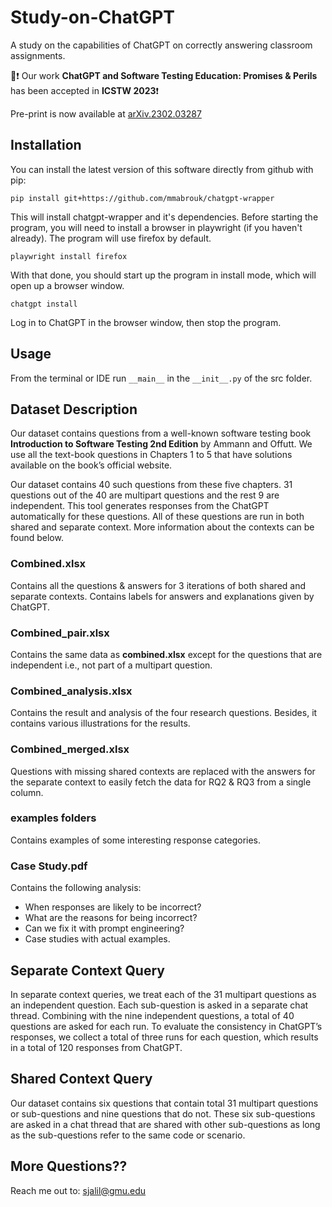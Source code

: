 # Study-on-ChatGPT

A study on the capabilities of ChatGPT on correctly answering classroom assignments.

:memo::exclamation: Our work **ChatGPT and Software Testing Education: Promises & Perils** has been accepted in **ICSTW 2023**:exclamation:

Pre-print is now available at [arXiv.2302.03287](https://arxiv.org/abs/2302.03287)

## Installation

You can install the latest version of this software directly from github with pip:

```pip install git+https://github.com/mmabrouk/chatgpt-wrapper```

This will install chatgpt-wrapper and it's dependencies. Before starting the program, you will need to install a browser
in playwright (if you haven't already). The program will use firefox by default.

```playwright install firefox```

With that done, you should start up the program in install mode, which will open up a browser window.

```chatgpt install```

Log in to ChatGPT in the browser window, then stop the program.

## Usage

From the terminal or IDE run ```__main__``` in the ```__init__.py``` of the src folder.


## Dataset Description
Our dataset contains questions from a well-known software testing book **Introduction to Software Testing 2nd Edition** by Ammann and Offutt. 
We use all the text-book questions in Chapters 1 to 5 that have solutions available on the book’s official website. 

Our dataset contains 40 such questions from these five chapters. 31 questions out of the 40 are multipart questions and the rest 9 are independent.
This tool generates responses from the ChatGPT automatically for these questions. All of these questions are run in both shared and separate context.
More information about the contexts can be found below.

### Combined.xlsx
Contains all the questions & answers for 3 iterations of both shared and separate contexts. Contains labels for answers and explanations given by ChatGPT.

### Combined_pair.xlsx
Contains the same data as **combined.xlsx** except for the questions that are independent i.e., not part of a multipart question.

### Combined_analysis.xlsx
Contains the result and analysis of the four research questions. Besides, it contains various illustrations for the results.

### Combined_merged.xlsx
Questions with missing shared contexts are replaced with the answers for the separate context to easily fetch the data for 
RQ2 & RQ3 from a single column.

### examples folders
Contains examples of some interesting response categories.

### Case Study.pdf
Contains the following analysis:
- When responses are likely to be incorrect?
- What are the reasons for being incorrect?
- Can we fix it with prompt engineering?
- Case studies with actual examples.


## Separate Context Query
In separate context queries, we treat each of the 31 multipart questions as an independent question.
Each sub-question is asked in a separate chat thread.
Combining with the nine independent questions, a total of 40 questions are asked for each run. To evaluate the consistency in
ChatGPT’s responses, we collect a total of three runs for each question, which results in a total of 120 responses from ChatGPT.

## Shared Context Query
Our dataset contains six questions that contain total 31 multipart questions or sub-questions and nine questions that do not. 
These six sub-questions are asked in a chat thread that are shared with other sub-questions as long as the sub-questions 
refer to the same code or scenario. 


## More Questions??
Reach me out to: [sjalil@gmu.edu](mailto:sjalil@gmu.edu)
